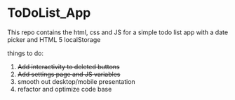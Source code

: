 ToDoList_App
============

This repo contains the html, css and JS for a simple todo list app with a date picker and HTML 5 localStorage

things to do: 

1. <s>Add interactivity to deleted buttons</s>
2. <s>Add settings page and JS variables</s> 
3. smooth out desktop/mobile presentation 
4. refactor and optimize code base 
